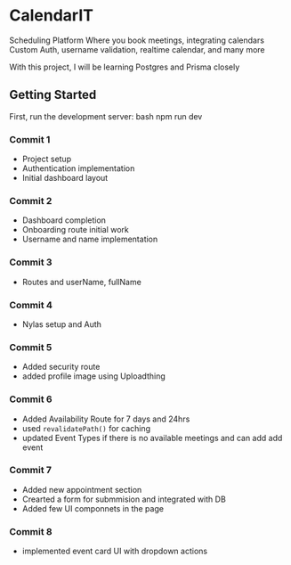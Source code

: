 # CalendarIT

Scheduling Platform
Where you book meetings,
integrating calendars
Custom Auth, username validation,
realtime calendar, 
and many more 

With this project, I will be learning Postgres and Prisma closely 

## Getting Started
First, run the development server:
bash
npm run dev

### Commit 1
- Project setup
- Authentication implementation
- Initial dashboard layout

### Commit 2
- Dashboard completion
- Onboarding route initial work
- Username and name implementation

### Commit 3 
- Routes and userName, fullName

### Commit 4
- Nylas setup and Auth

### Commit 5
- Added security route 
- added profile image using Uploadthing 

### Commit 6
- Added Availability Route for 7 days and 24hrs 
- used `revalidatePath()` for caching 
- updated Event Types if there is no available meetings and can add add event 

### Commit 7
- Added new appointment section
- Crearted a form for submmision and integrated with DB
- Added few UI componnets in the page

### Commit 8
- implemented event card UI with dropdown actions
